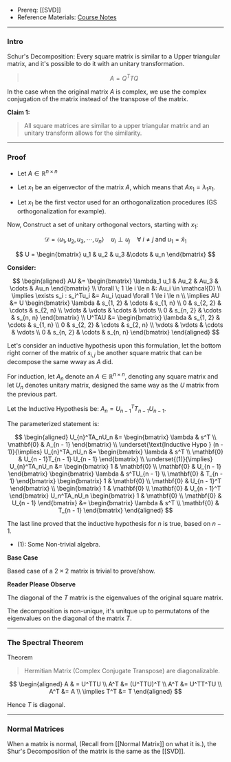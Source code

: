 - Prereq: [[SVD]]
- Reference Materials: [Course Notes](http://pfister.ee.duke.edu/courses/ecen601/notes_ch8.pdf)

---
### **Intro**

Schur's Decomposition: Every square matrix is similar to a Upper triangular matrix, and it's possible to do it with an unitary transformation. 

> $$A = Q^TTQ$$

In the case when the original matrix $A$ is complex, we use the complex conjugation of the matrix instead of the transpose of the matrix. 

**Claim 1:** 

> All square matrices are similar to a upper triangular matrix and an unitary transform allows for the similarity. 


---
### **Proof**

* Let $A \in \mathbb{R}^{n\times n}$

* Let $x_1$ be an eigenvector of the matrix $A$, which means that $Ax_1 = \lambda_1 x_1$.

* Let $x_1$ be the first vector used for an orthogonalization procedures (GS orthogonalization for example). 

Now, Construct a set of unitary orthogonal vectors, starting with $x_1$: 

$$
\mathcal{D} = \langle u_1, u_2, u_3, \cdots, u_n\rangle \quad u_i \perp u_j \quad \forall \; i \neq j \text{ and } u_1 = \hat{x}_1
$$

$$
U = \begin{bmatrix}
    u_1 & u_2 & u_3 &\cdots & u_n 
\end{bmatrix}
$$

**Consider:** 

$$
\begin{aligned}
    AU &= \begin{bmatrix}
        \lambda_1 u_1 & Au_2 & Au_3 & \cdots & Au_n 
    \end{bmatrix}
    \\
    \forall \; 1 \le i \le n &: 
    Au_i \in \mathcal{D}
    \\
    \implies 
    \exists s_i : s_i^Tu_i &= Au_i \quad \forall 1 \le i \le n
    \\
    \implies 
    AU &= U \begin{bmatrix}
        \lambda & s_{1, 2} & \cdots & s_{1, n}
        \\
        0 & s_{2, 2} & \cdots & s_{2, n}
        \\
        \vdots & \vdots & \cdots & \vdots
        \\
        0 & s_{n, 2} & \cdots & s_{n, n}
    \end{bmatrix}
    \\
    U^TAU &= \begin{bmatrix}
        \lambda & s_{1, 2} & \cdots & s_{1, n}
        \\
        0 & s_{2, 2} & \cdots & s_{2, n}
        \\
        \vdots & \vdots & \cdots & \vdots
        \\
        0 & s_{n, 2} & \cdots & s_{n, n}
    \end{bmatrix}
\end{aligned}
$$

Let's consider an inductive hypothesis upon this formulation, let the bottom right corner of the matrix of $s_{i, j}$ be another square matrix that can be decompose the same wway as $A$ did. 

For induction, let $A_n$ denote an $A \in \mathbb{R}^{n\times n}$, denoting any square matrix and let $U_n$ denotes unitary matrix, designed the same way as the $U$ matrix from the previous part. 

Let the Inductive Hypothesis be: $A_n = U_{n - 1}^T T_{n - 1} U_{n - 1}$. 

The parameterized statement is: 

$$
\begin{aligned}
    U_{n}^TA_nU_n &= 
    \begin{bmatrix}
        \lambda & s^T 
        \\
        \mathbf{0} & A_{n - 1} 
    \end{bmatrix}
    \\
    \underset{\text{Inductive Hypo } (n - 1)}{\implies}
    U_{n}^TA_nU_n &= 
    \begin{bmatrix}
        \lambda & s^T
        \\
        \mathbf{0} & U_{n - 1}T_{n - 1} U_{n - 1}
    \end{bmatrix}
    \\
    \underset{(1)}{\implies}
    U_{n}^TA_nU_n &= 
    \begin{bmatrix}
        1 & \mathbf{0}
        \\
        \mathbf{0} & U_{n - 1}
    \end{bmatrix}
    \begin{bmatrix}
        \lambda & s^TU_{n - 1}
        \\
        \mathbf{0} & T_{n - 1}
    \end{bmatrix}
    \begin{bmatrix}
        1 & \mathbf{0}
        \\
        \mathbf{0} & U_{n - 1}^T
    \end{bmatrix}
    \\
    \begin{bmatrix}
        1 & \mathbf{0}
        \\
        \mathbf{0} & U_{n - 1}^T
    \end{bmatrix}
    U_n^TA_nU_n 
    \begin{bmatrix}
        1 & \mathbf{0}
        \\
        \mathbf{0} & U_{n - 1}
    \end{bmatrix}
    &= 
    \begin{bmatrix}
        \lambda & s^T 
        \\
        \mathbf{0} & T_{n - 1}
    \end{bmatrix}  
\end{aligned}
$$

The last line proved that the inductive hypothesis for $n$ is true, based on $n - 1$. 

* (1): Some Non-trivial algebra. 

**Base Case**

Based case of a $2 \times 2$ matrix is trivial to prove/show. 

**Reader Please Observe**

The diagonal of the $T$ matrix is the eigenvalues of the original square matrix. 

The decomposition is non-unique, it's unitque up to permutatons of the eigenvalues on the diagonal of the matrix $T$. 

---
### **The Spectral Theorem**

Theorem 

> Hermitian Matrix (Complex Conjugate Transpose) are diagonalizable. 

$$
\begin{aligned}
    A & = U^TTU    
    \\
    A^T &= (U^TTU)^T
    \\
    A^T &= U^TT^TU
    \\
    A^T &= A 
    \\
    \implies 
    T^T &= T
\end{aligned}
$$

Hence $T$ is diagonal. 

---
### **Normal Matrices**

When a matrix is normal, (Recall from [[Normal Matrix]] on what it is.), the Shur's Decomposition of the matrix is the same as the [[SVD]]. 


 